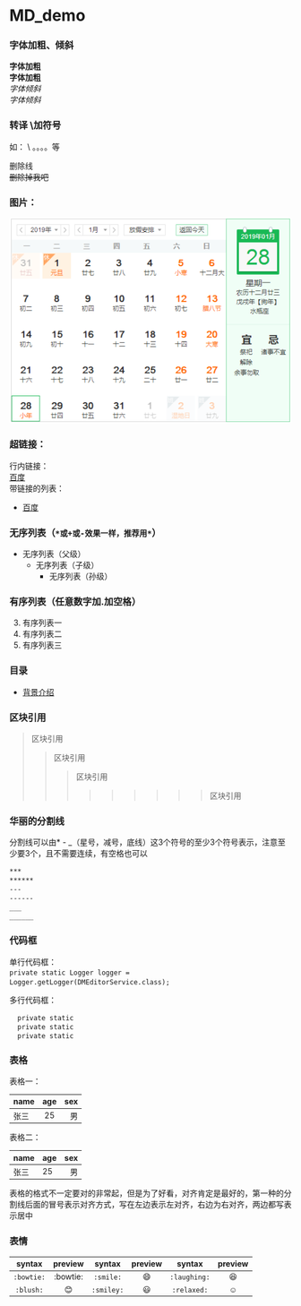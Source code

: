 # MD_demo

### 字体加粗、倾斜
**字体加粗**  
__字体加粗__  
*字体倾斜*  
_字体倾斜_ 

### 转译 \加符号
如： \\  。。。。等

删除线  
~~删除掉我吧~~

### 图片：
![Shurnim icon](img/yoyo-日历-2019-01.png)

### 超链接：
行内链接：  
[百度](www.baidu.com)  
带链接的列表：  
* [百度](www.baidu.com)

### 无序列表（``*或+或-效果一样，推荐用*``）
* 无序列表（父级）
    + 无序列表（子级）
        - 无序列表（孙级）

### 有序列表（任意数字加.加空格）
3. 有序列表一
1. 有序列表二
2. 有序列表三

### 目录
* [背景介绍](#背景介绍)
<a name="背景介绍"></a>

### 区块引用

> 区块引用  
>> 区块引用
>>> 区块引用
>>>>>>>>> 区块引用

### 华丽的分割线
   
分割线可以由* - _（星号，减号，底线）这3个符号的至少3个符号表示，注意至少要3个，且不需要连续，有空格也可以
```
***
******
---
------
___
______
```
   
### 代码框
单行代码框：  
`
private static Logger logger = Logger.getLogger(DMEditorService.class);
`

多行代码框：    
```
  private static 
  private static 
  private static  
```
### 表格
表格一：

|name|age|sex|
|:--------|:---:|---:| 
|张三|25|男|

表格二：

name|age|sex
---|---|---:
张三|25|男
 
表格的格式不一定要对的非常起，但是为了好看，对齐肯定是最好的，第一种的分割线后面的冒号表示对齐方式，写在左边表示左对齐，右边为右对齐，两边都写表示居中

### 表情
|syntax|preview|syntax|preview|syntax|preview|
|:-------:|:---:|:------:|:-----:|:------:|:---:|
|`:bowtie:`|:bowtie:|`:smile:`|:smile:|`:laughing:`|:laughing:|
|`:blush:`|:blush:|`:smiley:`|:smiley:|`:relaxed:`|:relaxed:|
 
